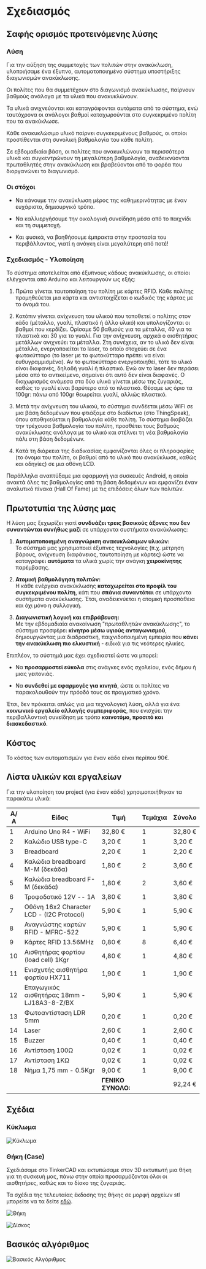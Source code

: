 # Σχεδιασμός

## Σαφής ορισμός προτεινόμενης λύσης

### Λύση

Για την αύξηση της συμμετοχής των πολιτών στην ανακύκλωση, υλοποιήσαμε ένα έξυπνο, αυτοματοποιημένο σύστημα υποστήριξης διαγωνισμών ανακύκλωσης.

Οι πολίτες που θα συμμετέχουν στο διαγωνισμό ανακύκλωσης, παίρνουν βαθμούς ανάλογα με τα υλικά που ανακυκλώνουν.

Τα υλικά ανιχνεύονται και καταγράφονται αυτόματα από το σύστημα, ενώ ταυτόχρονα οι ανάλογοι βαθμοί καταχωρούνται στο συγκεκριμένο πολίτη που τα ανακύκλωσε.

Κάθε ανακυκλώσιμο υλικό παίρνει συγκεκριμένους βαθμούς, οι οποίοι προστίθενται στη συνολική βαθμολογία του κάθε πολίτη.

Σε εβδομαδιαία βάση, οι πολίτες που ανακυκλώνουν τα περισσότερα υλικά και συγκεντρώνουν τη μεγαλύτερη βαθμολογία, αναδεικνύονται πρωταθλητές στην ανακύκλωση και βραβεύονται από το φορέα που διοργανώνει το διαγωνισμό.

### Οι στόχοι

-   Να κάνουμε την ανακύκλωση μέρος της καθημερινότητας με έναν ευχάριστο, δημιουργικό τρόπο.

-   Να καλλιεργήσουμε την οικολογική συνείδηση μέσα από το παιχνίδι και τη συμμετοχή.

-   Και φυσικά, να βοηθήσουμε έμπρακτα στην προστασία του περιβάλλοντος, γιατί η ανάγκη είναι μεγαλύτερη από ποτέ!

### Σχεδιασμός - Υλοποίηση

Το σύστημα αποτελείται από έξυπνους κάδους ανακύκλωσης, οι οποίοι ελέγχονται από Arduino και λειτουργούν ως εξής:

1.  Πρώτα γίνεται ταυτοποίηση του πολίτη με κάρτες RFID. Κάθε πολίτης προμηθεύεται μια κάρτα και αντιστοιχίζεται ο κωδικός της κάρτας με το όνομά του.

2.  Κατόπιν γίνεται ανίχνευση του υλικού που τοποθετεί ο πολίτης στον κάδο (μέταλλο, γυαλί, πλαστικό ή άλλο υλικό) και υπολογίζονται οι βαθμοί που κερδίζει. Ορίσαμε 50 βαθμούς για τα μέταλλα, 40 για τα πλαστικά και 30 για το γυαλί. Για την ανίχνευση, αρχικά ο αισθητήρας μετάλλων ανιχνεύει τα μέταλλα. Στη συνέχεια, αν το υλικό δεν είναι μέταλλο, ενεργοποιείται το laser, το οποίο στοχεύει σε ένα φωτοκύτταρο (το laser με το φωτοκύτταρο πρέπει να είναι ευθυγραμμισμένα). Αν το φωτοκύτταρο ενεργοποιηθεί, τότε το υλικό είναι διαφανές, δηλαδή γυαλί ή πλαστικό. Ενώ αν το laser δεν περάσει μέσα από το αντικείμενο, σημαίνει ότι αυτό δεν είναι διαφανές. Ο διαχωρισμός ανάμεσα στα δύο υλικά γίνεται μέσω της ζυγαριάς, καθώς το γυαλί είναι βαρύτερο από το πλαστικό. Θέσαμε ως όριο τα 100gr: πάνω από 100gr θεωρείται γυαλί, αλλιώς πλαστικό.

3.  Μετά την ανίχνευση του υλικού, το σύστημα συνδέεται μέσω WiFi σε μια βάση δεδομένων που φτιάξαμε στο διαδίκτυο (στο ThingSpeak), όπου αποθηκεύεται η βαθμολογία κάθε πολίτη. Το σύστημα διαβάζει την τρέχουσα βαθμολογία του πολίτη, προσθέτει τους βαθμούς ανακύκλωσης ανάλογα με το υλικό και στέλνει τη νέα βαθμολογία πάλι στη βάση δεδομένων.

4.  Κατά τη διάρκεια της διαδικασίας εμφανίζονται όλες οι πληροφορίες (το όνομα του πολίτη, οι βαθμοί από το υλικό που ανακύκλωσε, καθώς και οδηγίες) σε μια οθόνη LCD.

Παράλληλα αναπτύξαμε μια εφαρμογή για συσκευές Android, η οποία ανακτά όλες τις βαθμολογίες από τη βάση δεδομένων και εμφανίζει έναν αναλυτικό πίνακα (Hall Of Fame) με τις επιδόσεις όλων των πολιτών.

## Πρωτοτυπία της λύσης μας

Η λύση μας ξεχωρίζει γιατί **συνδυάζει τρεις βασικούς άξονες που δεν
συναντώνται συνήθως μαζί** σε υπάρχοντα συστήματα ανακύκλωσης:

1.  **Αυτοματοποιημένη αναγνώριση ανακυκλώσιμων υλικών:**\
    Το σύστημά μας χρησιμοποιεί έξυπνες τεχνολογίες (π.χ. μέτρηση βάρους, ανίχνευση διαφάνειας, ταυτοποίηση με κάρτες) ώστε να καταγράφει **αυτόματα** τα υλικά χωρίς την ανάγκη **χειροκίνητης** παρέμβασης.

2.  **Ατομική βαθμολόγηση πολιτών:**\
    Η κάθε ενέργεια ανακύκλωσης **καταχωρείται στο προφίλ του συγκεκριμένου πολίτη**, κάτι που **σπάνια συναντάται** σε υπάρχοντα συστήματα ανακύκλωσης. Έτσι, αναδεικνύεται η ατομική προσπάθεια και όχι μόνο η συλλογική.

4.  **Διαγωνιστική λογική και επιβράβευση:**\
    Με την εβδομαδιαία ανακοίνωση "πρωταθλητών ανακύκλωσης", το σύστημα προσφέρει **κίνητρο μέσω υγιούς ανταγωνισμού**, δημιουργώντας μια διαδραστική, παιχνιδοποιημένη εμπειρία που **κάνει την ανακύκλωση πιο ελκυστική** - ειδικά για τις νεότερες ηλικίες.

Επιπλέον, το σύστημά μας έχει σχεδιαστεί ώστε να μπορεί:

-   Να **προσαρμοστεί εύκολα** στις ανάγκες ενός σχολείου, ενός δήμου ή μιας γειτονιάς.

-   Να **συνδεθεί με εφαρμογές για κινητά**, ώστε οι πολίτες να παρακολουθούν την πρόοδό τους σε πραγματικό χρόνο.

Έτσι, δεν πρόκειται απλώς για μια τεχνολογική λύση, αλλά για ένα **κοινωνικό εργαλείο αλλαγής συμπεριφοράς**, που ενισχύει την περιβαλλοντική συνείδηση με τρόπο **καινοτόμο, προσιτό και διασκεδαστικό**.

## Κόστος

Το κόστος των αυτοματισμών για έναν κάδο είναι περίπου 90€.

## Λίστα υλικών και εργαλείων

Για την υλοποίηση του project (για έναν κάδο) χρησιμοποιήθηκαν τα
παρακάτω υλικά:

  
|**Α/Α**|  **Είδος**                    |     **Τιμή**     | **Τεμάχια** |  **Σύνολο**|
|----|----------------------------------|------------------|-------------|------------|
|  1 |  Arduino Uno R4 - WiFi           |   32,80 €        |    1        |     32,80 €|
|  2 |   Καλώδιο USB type-C             |    3,20 €         |    1       |      3,20 €|
|  3 |   Breadboard                    |     2,20 €        |     1      |       2,20 €|
|  4 |   Καλώδια breadboard Μ-Μ (δεκάδα) |   1,80 €        |     2      |       3,60 €|
|  5 |  Καλώδια breadboard F-Μ (δεκάδα)  |  1,80 €        |     2     |        3,60 €|
|  6 |   Τροφοδοτικό 12V -- 1A          |    3,80 €      |       1     |        3,80 €|
|  7 |   Οθόνη 16x2 Character LCD - (I2C Protocol) |  5,90 €    |         1   |          5,90 €|
|  8 |   Αναγνώστης καρτών RFID - MFRC-522 | 5,90 €    |         1      |       5,90 €|
|  9 |   Κάρτες RFID 13.56MHz        |       0,80 €    |         8      |       6,40 €|
|  10 |  Αισθητήρας φορτίου (load cell)  1Kgr  |  4,80 €     |        1      |       4,80 €|
|  11 |  Ενισχυτής αισθητήρα φορτίου HX711 | 1,90 €      |       1       |      1,90 €|
|  12 |  Επαγωγικός αισθητήρας 18mm - LJ18A3-8-Z/BX  |  5,90 €      |       1      |       5,90 €|
|  13 |  Φωτοαντίσταση LDR 5mm       |       0,20 €        |     1         |    0,20 €|
|  14 |  Laser                       |       2,60 €        |     1         |    2,60 €|
|  15 |  Buzzer                      |       0,40 €        |     1         |    0,40 €|
|  16 |  Αντίσταση 100Ω              |       0,02 €        |     1         |    0,02 €|
|  17 |  Αντίσταση 1ΚΩ               |       0,02 €        |     1         |    0,02 €|
|  18 |  Νήμα 1,75 mm - 0.5Kgr       |       9,00 €        |     1         |    9,00 €| 
|      |                              |      **ΓΕΝΙΚΟ ΣΥΝΟΛΟ:**     |        |  92,24 €|


## Σχέδια

### Κύκλωμα

![Κύκλωμα](/hardware-design/RecyclingChallengeCircuit.png)

### Θήκη (Case)

Σχεδιάσαμε στο TinkerCAD και εκτυπώσαμε στον 3D εκτυπωτή μια θήκη για τη
συσκευή μας, πάνω στην οποία προσαρμόζονται όλοι οι αισθητήρες, καθώς
και το δίσκο της ζυγαριάς.

Τα σχέδια της τελευταίας έκδοσης της θήκης σε μορφή αρχείων stl μπορείτε
να τα δείτε [εδώ](/hardware-design/3D-objects).

![Θήκη](/hardware-design/3D-objects/Case.png)

![Δίσκος](/hardware-design/3D-objects/ScaleDisc.png)

## Βασικός αλγόριθμος

![Βασικός Αλγόριθμος](/code/BasicAlgorithm.png)
